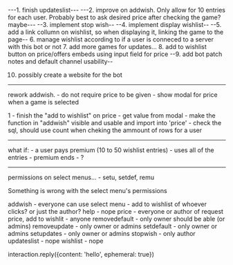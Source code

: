 ---1. finish updateslist---
---2. improve on addwish. Only allow for 10 entries for each user. Probably best to ask desired price after checking the game? maybe---
--3. implement stop wish--
--4. implement display wishlist--
--5. add a link collumn on wishlist, so when displaying it, linking the game to the page--
6. manage wishlist according to if a user is conneced to a server with this bot or not
7. add more games for updates...
8. add to wishlist button on price/offers embeds using input field for price
--9. add bot patch notes and default channel usability--

10. possibly create a website for the bot






------------------------------------------------

rework addwish.
    - do not require price to be given
    - show modal for price when a game is selected


1 - finish the "add to wishlist" on price
    - get value from modal
    - make the function in "addwish" visible and usable and import into 'price'
        - check the sql, should use count when cheking the ammount of rows for a user


----------------------------------------------------

what if:
    - a user pays premium (10 to 50 wishlist entries)
    - uses all of the entries
    - premium ends
    - ?


-------------------------------------------------

permissions on select menus... 
    - setu, setdef, remu


Something is wrong with the select menu's permissions

addwish - everyone can use select menu - add to wishlist of whoever clicks? or just the author?
help - nope
price - everyone or author of request
 price, add to wishlit - anyone
removedefault - only owner should be able (or admins)
removeupdate - only owner or admins
setdefault - only owner or admins
setupdates - only owner or admins
stopwish - only author
updateslist - nope
wishlist - nope

interaction.reply({content: 'hello', ephemeral: true})